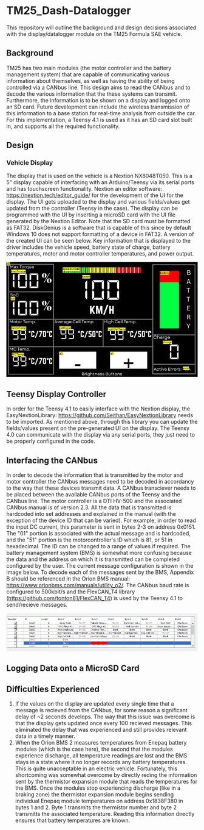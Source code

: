 # TM25_Dash-Datalogger
This repository will outline the background and design decisions associated with the display/datalogger module on the TM25 Formula SAE vehicle.  
## Background
TM25 has two main modules (the motor controller and the battery management system) that are capable of communicating various information about themselves, as well as having the ability of being controlled via a CANbus line. 
This design aims to read the CANbus and to decode the various information that the these systems can transmit. Furthermore, the information is to be shown on a display and logged onto an SD card. Future development can
include the wireless transmission of this information to a base station for real-time analysis from outside the car. For this implementation, a Teensy 4.1 is used as it has an SD card slot built in, and supports
all the required functionality.
## Design
### Vehicle Display  
The display that is used on the vehicle is a Nextion NX8048T050. This is a 5" display capable of interfacing with an Arduino/Teensy via its serial ports and has touchscreen functionality. Nextion an editor software: 
https://nextion.tech/editor_guide/ for the development of the UI for the display. The UI gets uploaded to the display and various fields/values get updated from the controller (Teensy in the case). The display 
can be programmed with the UI by inserting a microSD card with the UI file generated by the Nextion Editor. Note that the SD card must be formatted as FAT32. DiskGenius is a software that is capable of this
since by default Windows 10 does not support formatting of a device in FAT32. A version of the created UI can be seen below. Key information that is displayed to the driver includes the vehicle speed, battery state of 
charge, battery temperatures, motor and motor controller temperatures,
and power output.  

![Display UI](/Images/Display_GUI.png)  
## Teensy Display Controller
In order for the Teensy 4.1 to easily interface with the Nextion display, the EasyNextionLibrary: https://github.com/Seithan/EasyNextionLibrary needs to be imported. As mentioned above, through this library you
can update the fields/values present on the pre-generated UI on the display. The Teensy 4.0 can communicate with the display via any serial ports, they just need to be properly configured in the code. 
## Interfacing the CANbus
In order to decode the information that is transmitted by the motor and motor controller the CANbus messages need to be decoded in accordancy to the way that these devices transmit data. A CANbus
transciever needs to be placed between the available CANbus ports of the Teensy and the CANbus line. The motor controller is a DTI HV-500 and the associated CANbus manual is of version 2.3. All the data that is transmitted
is hardcoded into set addresses and explained in the manual (with the exception of the device ID that can be varied). For example, in order to read the input DC current, this parameter is sent in bytes 2-3 on address 0x0151. 
The "01" portion is associated with the actual message and is hardcoded, and the "51" portion is the motorcontroller's ID which is 81, or 51 in hexadecimal. The ID can be changed to a range of values if required. The 
battery management system (BMS) is somewhat more confusing because the data and the address on which it is transmitted can be completed configured by the user. The current message configuration is shown in the image below. 
To decode each of the messages sent by the BMS, Appendix B should be referenced in the Orion BMS manual: https://www.orionbms.com/manuals/utility_o2/. The CANbus baud rate is configured to 500kbit/s and the FlexCAN_T4 
library (https://github.com/tonton81/FlexCAN_T4) is used by the Teensy 4.1 to send/recieve messages.  

![BMS CANbus Messages](/Images/BMS_CANbus_messages.png)
## Logging Data onto a MicroSD Card

## Difficulties Experienced
1. If the values on the display are updated every single time that a message is recieved from the CANbus, for some reason a significant delay of ~2 seconds develops. The way that this issue was overcome is that the display gets updated once every 100 recieved messages. This eliminated the delay that was experienced and still provides relevant data in a timely manner. 
2. When the Orion BMS 2 measures temperatures from Enepaq battery modules (which is the case here), the second that the modules experience discharge, all temperature readings are lost and the BMS stays in a state where it no longer records any battery temperatures. This is quite unacceptable in an electric vehicle. Fortunately, this shortcoming was somewhat overcome by directly reding the information sent by the thermistor expansion module that reads the temperatures for the BMS. Once the modules stop experiencing discharge (like in a braking zone) the thermistor expansion module begins sending individual Enepaq module temperatures on address 0x1838F380 in bytes 1 and 2. Byte 1 transmits the thermistor number and byte 2 transmitts the associated temperature. Reading this information directly ensures that battery temperatures are known.
